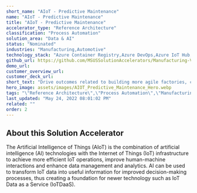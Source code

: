 ```yaml
---
short_name: "AIoT - Predictive Maintenance"
name: "AIoT - Predictive Maintenance"
title: "AIoT - Predictive Maintenance"
accelerator_type: "Reference Architecture"
classification: "Process Automation"
solution_area: "Data & AI"
status: "Nominated"
industries: "Manufacturing,Automotive"
technology_stack: "Azure Container Registry,Azure DevOps,Azure IoT Hub,Azure KeyVault,Azure Machine Learning,Azure SQL,Azure Storage,Cognitive Services,Docker,Power BI,Python"
github_url: https://github.com/MSUSSolutionAccelerators/Manufacturing-Vision-Solution-Accelerator-AMD64
demo_url: 
customer_overview_url: 
customer_deck_url: 
short_text: "Drive outcomes related to building more agile factories, creating more resilient supply chains, and transforming workforces"
hero_image: assets/images/AIOT_Predictive_Maintenance_Hero.webp
tags: "\"Reference Architecture\",\"Process Automation\",\"Manufacturing\",\"Automotive\",\"Azure Container Registry\",\"Azure DevOps\",\"Azure IoT Hub\",\"Azure KeyVault\",\"Azure Machine Learning\",\"Azure SQL\",\"Azure Storage\",\"Cognitive Services\",\"Docker\",\"Power BI\",\"Python\",\"Data & AI\",\"Nominated\""
last_updated: "May 24, 2022 08:01:02 PM"
related: ""
order: 2
---
```

## About this Solution Accelerator

The Artificial Intelligence of Things (AIoT) is the combination of artificial intelligence (AI) technologies with the Internet of Things (IoT) infrastructure to achieve more efficient IoT operations, improve human-machine interactions and enhance data management and analytics. AI can be used to transform IoT data into useful information for improved decision-making processes, thus creating a foundation for newer technology such as IoT Data as a Service (IoTDaaS).
